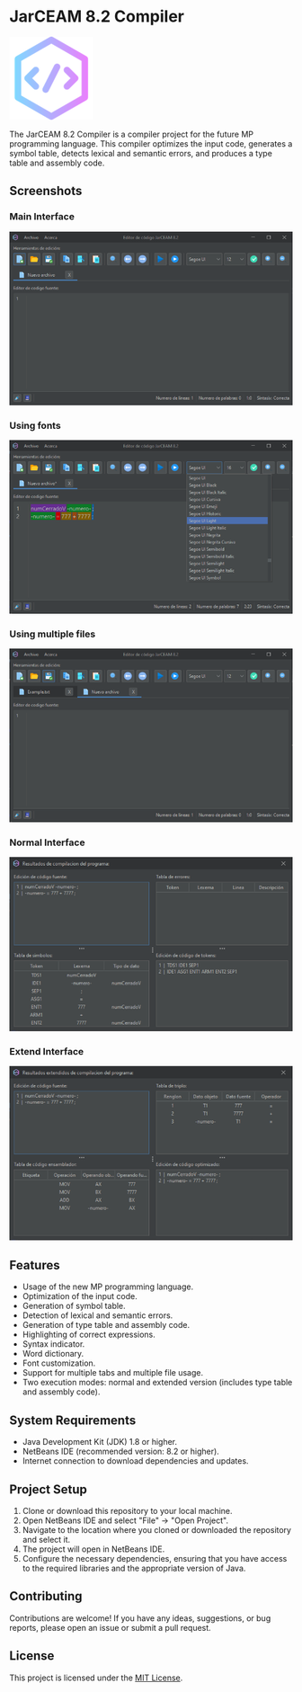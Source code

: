 # JarCEAM 8.2 Compiler

![JarCEAM Logo](resources/logo.png)

The JarCEAM 8.2 Compiler is a compiler project for the future MP programming language. This compiler optimizes the input code, generates a symbol table, detects lexical and semantic errors, and produces a type table and assembly code.

## Screenshots

### Main Interface
![Main Interface](resources/application.png)

### Using fonts
![Using fonts](resources/application-font.png)

### Using multiple files
![Using multiple files](resources/application-multitask.png)

### Normal Interface
![Normal Interface](resources/application-normal.png)

### Extend Interface
![Extend Interface](resources/application-extend.png)

## Features

- Usage of the new MP programming language.
- Optimization of the input code.
- Generation of symbol table.
- Detection of lexical and semantic errors.
- Generation of type table and assembly code.
- Highlighting of correct expressions.
- Syntax indicator.
- Word dictionary.
- Font customization.
- Support for multiple tabs and multiple file usage.
- Two execution modes: normal and extended version (includes type table and assembly code).

## System Requirements

- Java Development Kit (JDK) 1.8 or higher.
- NetBeans IDE (recommended version: 8.2 or higher).
- Internet connection to download dependencies and updates.

## Project Setup

1. Clone or download this repository to your local machine.
2. Open NetBeans IDE and select "File" -> "Open Project".
3. Navigate to the location where you cloned or downloaded the repository and select it.
4. The project will open in NetBeans IDE.
5. Configure the necessary dependencies, ensuring that you have access to the required libraries and the appropriate version of Java.

## Contributing
Contributions are welcome! If you have any ideas, suggestions, or bug reports, please open an issue or submit a pull request.

## License
This project is licensed under the [MIT License](LICENSE).
